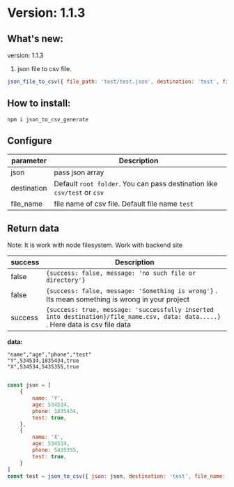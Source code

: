 # Version: 1.1.3

## What's new:

version: 1.1.3

1. json file to csv file.

```js
json_file_to_csv({ file_path: 'test/test.json', destination: 'test', file_name: 'test53545345' })
```

## How to install:

```
npm i json_to_csv_generate
```

## Configure

| parameter   | Description                                                              |
| ----------- | ------------------------------------------------------------------------ |
| json        | pass json array                                                          |
| destination | Default `root folder`. You can pass destination like `csv/test` or `csv` |
| file_name   | file name of csv file. Default file name `test`                          |

## Return data

Note:  It is work with node filesystem. Work with backend site

| success | Description                                                                                                                      |
| ------- | -------------------------------------------------------------------------------------------------------------------------------- |
| false   | `{success: false, message: 'no such file or directory'}`                                                                         |
| false   | `{success: false, message: 'Something is wrong'}` . Its mean something is wrong in your project                                  |
| success | `{success: true, message: 'successfully inserted into destination}/file_name.csv, data: data.....}` . Here data is csv file data |  |

<b> data:</b>

```csv
"name","age","phone","test"
"Y",534534,1835434,true
"X",534534,5435355,true

```

``` javascript

const json = [
    {
        name: 'Y',
        age: 534534,
        phone: 1835434,
        test: true,
    },
    {
        name: 'X',
        age: 534534,
        phone: 5435355,
        test: true,
    }
]
const test = json_to_csv({ json: json, destination: 'test', file_name: 'test' })

```
